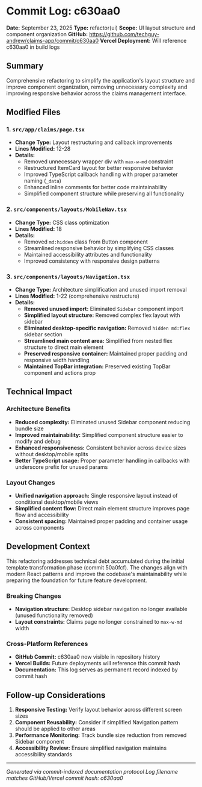 # Commit Log: c630aa0

**Date:** September 23, 2025
**Type:** refactor(ui)
**Scope:** UI layout structure and component organization
**GitHub:** https://github.com/techguy-andrew/claims-app/commit/c630aa0
**Vercel Deployment:** Will reference c630aa0 in build logs

## Summary

Comprehensive refactoring to simplify the application's layout structure and improve component organization, removing unnecessary complexity and improving responsive behavior across the claims management interface.

## Modified Files

### 1. `src/app/claims/page.tsx`
- **Change Type:** Layout restructuring and callback improvements
- **Lines Modified:** 12-28
- **Details:**
  - Removed unnecessary wrapper div with `max-w-md` constraint
  - Restructured ItemCard layout for better responsive behavior
  - Improved TypeScript callback handling with proper parameter naming (`_data`)
  - Enhanced inline comments for better code maintainability
  - Simplified component structure while preserving all functionality

### 2. `src/components/layouts/MobileNav.tsx`
- **Change Type:** CSS class optimization
- **Lines Modified:** 18
- **Details:**
  - Removed `md:hidden` class from Button component
  - Streamlined responsive behavior by simplifying CSS classes
  - Maintained accessibility attributes and functionality
  - Improved consistency with responsive design patterns

### 3. `src/components/layouts/Navigation.tsx`
- **Change Type:** Architecture simplification and unused import removal
- **Lines Modified:** 1-22 (comprehensive restructure)
- **Details:**
  - **Removed unused import:** Eliminated `Sidebar` component import
  - **Simplified layout structure:** Removed complex flex layout with sidebar
  - **Eliminated desktop-specific navigation:** Removed `hidden md:flex` sidebar section
  - **Streamlined main content area:** Simplified from nested flex structure to direct main element
  - **Preserved responsive container:** Maintained proper padding and responsive width handling
  - **Maintained TopBar integration:** Preserved existing TopBar component and actions prop

## Technical Impact

### Architecture Benefits
- **Reduced complexity:** Eliminated unused Sidebar component reducing bundle size
- **Improved maintainability:** Simplified component structure easier to modify and debug
- **Enhanced responsiveness:** Consistent behavior across device sizes without desktop/mobile splits
- **Better TypeScript usage:** Proper parameter handling in callbacks with underscore prefix for unused params

### Layout Changes
- **Unified navigation approach:** Single responsive layout instead of conditional desktop/mobile views
- **Simplified content flow:** Direct main element structure improves page flow and accessibility
- **Consistent spacing:** Maintained proper padding and container usage across components

## Development Context

This refactoring addresses technical debt accumulated during the initial template transformation phase (commit 50a0fcf). The changes align with modern React patterns and improve the codebase's maintainability while preparing the foundation for future feature development.

### Breaking Changes
- **Navigation structure:** Desktop sidebar navigation no longer available (unused functionality removed)
- **Layout constraints:** Claims page no longer constrained to `max-w-md` width

### Cross-Platform References
- **GitHub Commit:** c630aa0 now visible in repository history
- **Vercel Builds:** Future deployments will reference this commit hash
- **Documentation:** This log serves as permanent record indexed by commit hash

## Follow-up Considerations

1. **Responsive Testing:** Verify layout behavior across different screen sizes
2. **Component Reusability:** Consider if simplified Navigation pattern should be applied to other areas
3. **Performance Monitoring:** Track bundle size reduction from removed Sidebar component
4. **Accessibility Review:** Ensure simplified navigation maintains accessibility standards

---

*Generated via commit-indexed documentation protocol*
*Log filename matches GitHub/Vercel commit hash: c630aa0*
